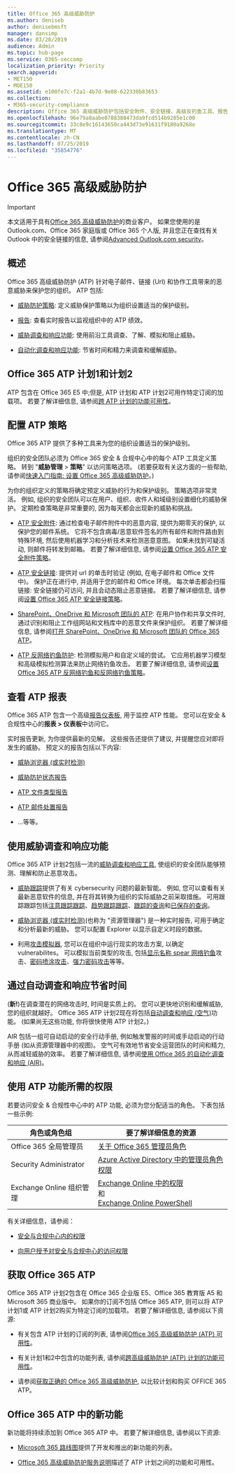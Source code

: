 ```yaml
---
title: Office 365 高级威胁防护
ms.author: deniseb
author: denisebmsft
manager: dansimp
ms.date: 03/28/2019
audience: Admin
ms.topic: hub-page
ms.service: O365-seccomp
localization_priority: Priority
search.appverid:
- MET150
- MOE150
ms.assetid: e100fe7c-f2a1-4b7d-9e08-622330b83653
ms.collection:
- M365-security-compliance
description: Office 365 高级威胁防护包括安全附件、安全链接、高级反钓鱼工具、报告工具和威胁智能功能。
ms.openlocfilehash: 96e79a8aabe0788388473da9fcd514b9285e1c00
ms.sourcegitcommit: 33c8e9c16143650ca443d73e91631f9180a9268e
ms.translationtype: MT
ms.contentlocale: zh-CN
ms.lasthandoff: 07/25/2019
ms.locfileid: "35854776"
---
```

# <a name="office-365-advanced-threat-protection"></a>Office 365 高级威胁防护

> [!IMPORTANT]
> 本文适用于具有[Office 365 高级威胁防护](https://docs.microsoft.com/office365/servicedescriptions/office-365-advanced-threat-protection-service-description)的商业客户。 如果您使用的是 Outlook.com、Office 365 家庭版或 Office 365 个人版, 并且您正在查找有关 Outlook 中的安全链接的信息, 请参阅[Advanced Outlook.com security](https://support.office.com/article/advanced-outlook-com-security-for-office-365-subscribers-882d2243-eab9-4545-a58a-b36fee4a46e2)。

## <a name="overview"></a>概述

Office 365 高级威胁防护 (ATP) 针对电子邮件、链接 (Url) 和协作工具带来的恶意威胁来保护您的组织。 ATP 包括:

- [威胁防护策略](#configure-atp-policies): 定义威胁保护策略以为组织设置适当的保护级别。 

- [报告](#view-atp-reports): 查看实时报告以监视组织中的 ATP 绩效。 

- [威胁调查和响应功能](#use-threat-investigation-and-response-capabilities): 使用前沿工具调查、了解、模拟和阻止威胁。 

- [自动化调查和响应功能](#save-time-with-automated-investigation-and-response): 节省时间和精力来调查和缓解威胁。

## <a name="office-365-atp-plan-1-and-plan-2"></a>Office 365 ATP 计划1和计划2

ATP 包含在 Office 365 E5 中;但是, ATP 计划和 ATP 计划2可用作特定订阅的加载项。 若要了解详细信息, 请参阅[跨 ATP 计划的功能可用性](https://docs.microsoft.com/en-us/office365/servicedescriptions/office-365-advanced-threat-protection-service-description#feature-availability-across-advanced-threat-protection-atp-plans)。

## <a name="configure-atp-policies"></a>配置 ATP 策略

Office 365 ATP 提供了多种工具来为您的组织设置适当的保护级别。 

组织的安全团队必须为 Office 365 安全 & 合规中心中的每个 ATP 工具定义策略。 转到 "**威胁管理** > **策略**" 以访问策略选项。 (若要获取有关这方面的一些帮助, 请参阅[快速入门指南: 设置 Office 365 高级威胁防护](checklist-atp-setup.md)。)

为你的组织定义的策略将确定预定义威胁的行为和保护级别。 策略选项非常灵活。 例如, 组织的安全团队可以在用户、组织、收件人和域级别设置细化的威胁保护。 定期检查策略是非常重要的, 因为每天都会出现新的威胁和挑战。  

- [ATP 安全附件](atp-safe-attachments.md): 通过检查电子邮件附件中的恶意内容, 提供为期零天的保护, 以保护您的邮件系统。 它将不包含病毒/恶意软件签名的所有邮件和附件路由到特殊环境, 然后使用机器学习和分析技术来检测恶意意图。 如果未找到可疑活动, 则邮件将转发到邮箱。 若要了解详细信息, 请参阅[设置 Office 365 ATP 安全附件策略](set-up-atp-safe-attachments-policies.md)。

- [ATP 安全链接](atp-safe-links.md): 提供对 url 的单击时验证 (例如, 在电子邮件和 Office 文件中)。 保护正在进行中, 并适用于您的邮件和 Office 环境。 每次单击都会扫描链接: 安全链接仍可访问, 并且会动态阻止恶意链接。 若要了解详细信息, 请参阅[设置 Office 365 ATP 安全链接策略](https://docs.microsoft.com/en-us/office365/securitycompliance/set-up-atp-safe-links-policies)。 

- [SharePoint、OneDrive 和 Microsoft 团队的 ATP](atp-for-spo-odb-and-teams.md): 在用户协作和共享文件时, 通过识别和阻止工作组网站和文档库中的恶意文件来保护组织。 若要了解详细信息, 请参阅[打开 SharePoint、OneDrive 和 Microsoft 团队的 Office 365 ATP](turn-on-atp-for-spo-odb-and-teams.md)。 

- [ATP 反网络钓鱼防护](atp-anti-phishing.md): 检测模拟用户和自定义域的尝试。 它应用机器学习模型和高级模拟检测算法来防止网络钓鱼攻击。 若要了解详细信息, 请参阅[设置 Office 365 ATP 反网络钓鱼和反网络钓鱼策略](set-up-anti-phishing-policies.md)。

## <a name="view-atp-reports"></a>查看 ATP 报表

Office 365 ATP 包含一个高级[报告仪表板](view-reports-for-atp.md), 用于监控 ATP 性能。 您可以在安全 & 合规性中心的**报表 > 仪表板**中访问它。 

实时报告更新, 为你提供最新的见解。 这些报告还提供了建议, 并提醒您应对即将发生的威胁。 预定义的报告包括以下内容: 

- [威胁浏览器 (或实时检测)](threat-explorer.md)

- [威胁防护状态报告](view-reports-for-atp.md#threat-protection-status-report)

- [ATP 文件类型报告](view-reports-for-atp.md#atp-file-types-report)

- [ATP 邮件处置报告](view-reports-for-atp.md#atp-message-disposition-report)

- ...等等。 

## <a name="use-threat-investigation-and-response-capabilities"></a>使用威胁调查和响应功能

Office 365 ATP 计划2包括一流的[威胁调查和响应工具](office-365-ti.md), 使组织的安全团队能够预测、理解和防止恶意攻击。 

- [威胁跟踪](threat-trackers.md)提供了有关 cybersecurity 问题的最新智能。 例如, 您可以查看有关最新恶意软件的信息, 并在将其转换为组织的实际威胁之前采取措施。 可用跟踪跟踪包括[注意跟踪跟踪](threat-trackers.md#noteworthy-trackers)、[趋势跟踪跟踪](threat-trackers.md#trending-trackers)、[跟踪的查询](threat-trackers.md#tracked-queries)和[已保存的查询](threat-trackers.md#saved-queries)。

- [威胁浏览器 (或实时检测)](threat-explorer.md)(也称为 "资源管理器") 是一种实时报告, 可用于确定和分析最新的威胁。 您可以配置 Explorer 以显示自定义时段的数据。

- 利用[攻击模拟器](attack-simulator.md), 您可以在组织中运行现实的攻击方案, 以确定 vulnerabilites。 可以模拟当前类型的攻击, 包括[显示名称 spear 网络钓鱼](attack-simulator.md#display-name-spear-phishing-attack)攻击、[密码喷涂攻击](attack-simulator.md#password-spray-attack)、[强力密码攻击](attack-simulator.md#brute-force-password-attack)等等。
    
## <a name="save-time-with-automated-investigation-and-response"></a>通过自动调查和响应节省时间

(**新!**)在调查潜在的网络攻击时, 时间是实质上的。 您可以更快地识别和缓解威胁, 您的组织就越好。 Office 365 ATP 计划2现在将包括[自动调查和响应 (空气)](automated-investigation-response-office.md)功能。 (如果尚无这些功能, 你将很快使用 ATP 计划2。)

AIR 包括一组可自动启动的安全行动手册, 例如触发警报的时间或手动启动的行动手册 (如从资源管理器中的视图)。 空气可有效地节省安全运营团队的时间和精力, 从而减轻威胁的效率。 若要了解详细信息, 请参阅[使用 Office 365 的自动化调查和响应 (AIR)](automated-investigation-response-office.md)。

## <a name="permissions-required-to-use-atp-features"></a>使用 ATP 功能所需的权限

若要访问安全 & 合规性中心中的 ATP 功能, 必须为您分配适当的角色。 下表包括一些示例:

|角色或角色组  |要了解详细信息的资源  |
|---------|---------|
|Office 365 全局管理员 |[关于 Office 365 管理员角色](https://docs.microsoft.com/office365/admin/add-users/about-admin-roles)|
|Security Administrator |[Azure Active Directory 中的管理员角色权限](https://docs.microsoft.com/en-us/azure/active-directory/users-groups-roles/directory-assign-admin-roles)|
|Exchange Online 组织管理 |[Exchange Online 中的权限](https://docs.microsoft.com/en-us/exchange/permissions-exo/permissions-exo) <br>和<br> [Exchange Online PowerShell](https://docs.microsoft.com/powershell/exchange/exchange-online/exchange-online-powershell?view=exchange-ps)|

有关详细信息，请参阅：

- [安全与合规中心内的权限](permissions-in-the-security-and-compliance-center.md) 

- [向用户授予对安全与合规中心的访问权限](grant-access-to-the-security-and-compliance-center.md)

## <a name="get-office-365-atp"></a>获取 Office 365 ATP

Office 365 ATP 计划2包含在 Office 365 企业版 E5、Office 365 教育版 A5 和 Microsoft 365 商业版中。 如果你的订阅不包括 Office 365 ATP, 则可以将 ATP 计划1或 ATP 计划2购买为特定订阅的加载项。 若要了解详细信息, 请参阅以下资源:

- 有关包含 ATP 计划的订阅的列表, 请参阅[Office 365 高级威胁防护 (ATP) 可用性](https://docs.microsoft.com/office365/servicedescriptions/office-365-advanced-threat-protection-service-description#office-365-advanced-threat-protection-atp-availability)。

- 有关计划1和2中包含的功能列表, 请参阅[跨高级威胁防护 (ATP) 计划的功能可用性](https://docs.microsoft.com/office365/servicedescriptions/office-365-advanced-threat-protection-service-description#feature-availability-across-advanced-threat-protection-atp-plans)。

- 请参阅[获取正确的 Office 365 高级威胁防护](https://products.office.com/exchange/advance-threat-protection#pmg-allup-content), 以比较计划和购买 OFFICE 365 ATP。

## <a name="new-features-in-office-365-atp"></a>Office 365 ATP 中的新功能

新功能将持续添加到 Office 365 ATP 中。 若要了解详细信息, 请参阅以下资源:

- [Microsoft 365 路线图](https://www.microsoft.com/microsoft-365/roadmap?filters=&searchterms=advanced%2Cthreat%2Cprotection)提供了开发和推出的新功能的列表。

- [Office 365 高级威胁防护服务说明](https://docs.microsoft.com/en-us/office365/servicedescriptions/office-365-advanced-threat-protection-service-description#whats-new-in-office-365-advanced-threat-protection-atp)描述了 ATP 计划之间的功能和可用性。
